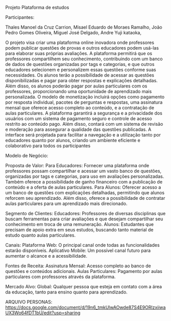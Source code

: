 Projeto Plataforma de estudos



Participantes:

Thales Manoel da Cruz Carrion,
Misael Eduardo de Moraes Ramalho,
João Pedro Gomes Oliveira,
Miguel  José Delgado,
Andre Yuji kataoka,




O projeto visa criar uma plataforma online inovadora onde professores podem publicar questões de provas e outros educadores podem usá-las para elaborar suas próprias avaliações. A plataforma permitirá que os professores compartilhem seu conhecimento, contribuindo com um banco de dados de questões organizadas por tags e categorias, e que outros educadores selecionem e personalizem essas questões conforme suas necessidades. Os alunos terão a possibilidade de acessar as questões disponibilizadas e pagar para obter respostas e explicações detalhadas. Além disso, os alunos poderão pagar por aulas particulares com os professores, proporcionando uma oportunidade de aprendizado mais personalizada. O modelo de monetização incluirá opções como pagamento por resposta individual, pacotes de perguntas e respostas, uma assinatura mensal que oferece acesso completo ao conteúdo, e a contratação de aulas particulares. A plataforma garantirá a segurança e a privacidade dos usuários com um sistema de pagamento seguro e controle de acesso restrito ao conteúdo pago. Além disso, contará com um sistema de revisão e moderação para assegurar a qualidade das questões publicadas. A interface será projetada para facilitar a navegação e a utilização tanto por educadores quanto por alunos, criando um ambiente eficiente e colaborativo para todos os participantes

Modelo de Negócio:

Proposta de Valor:
Para Educadores: Fornecer uma plataforma onde professores possam compartilhar e acessar um vasto banco de questões, organizadas por tags e categorias, para uso em avaliações personalizadas. Também oferece a possibilidade de ganho financeiro com a publicação de conteúdo e a oferta de aulas particulares.
Para Alunos: Oferecer acesso a um banco de questões com explicações detalhadas, permitindo que alunos reforcem seu aprendizado. Além disso, oferece a possibilidade de contratar aulas particulares para um aprendizado mais direcionado.

Segmento de Clientes:
Educadores: Professores de diversas disciplinas que buscam ferramentas para criar avaliações e que desejam compartilhar seu conhecimento em troca de uma remuneração.
Alunos: Estudantes que precisam de apoio extra em seus estudos, buscando tanto material de estudo quanto aulas particulares.

Canais:
Plataforma Web: O principal canal onde todas as funcionalidades estarão disponíveis.
Aplicativo Mobile: Um possível canal futuro para aumentar o alcance e a acessibilidade.

Fontes de Receita:
Assinatura Mensal: Acesso completo ao banco de questões e conteúdos adicionais.
Aulas Particulares: Pagamento por aulas particulares com professores através da plataforma.


Mercado Alvo:
Global: Qualquer pessoa que esteja em contato com a área da educação, tanto para ensino quanto para aprendizado. 

ARQUIVO PERSONAS: https://docs.google.com/document/d/19n6_tmkUlwAOwde87S4E9ORlzxiiwaUX3Wo64fDT1bU/edit?usp=sharing
